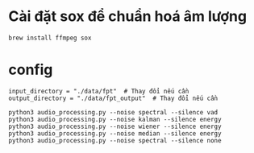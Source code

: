 
# Cài đặt sox để chuẩn hoá âm lượng
```
brew install ffmpeg sox
```
# config
    input_directory = "./data/fpt"  # Thay đổi nếu cần
    output_directory = "./data/fpt_output"  # Thay đổi nếu cần

    
```
python3 audio_processing.py --noise spectral --silence vad
python3 audio_processing.py --noise kalman --silence energy
python3 audio_processing.py --noise wiener --silence energy
python3 audio_processing.py --noise median --silence energy
python3 audio_processing.py --noise spectral --silence none

